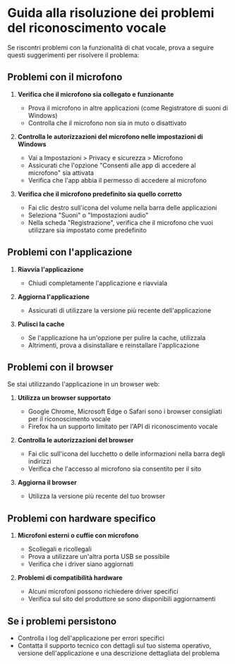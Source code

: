 # Guida alla risoluzione dei problemi del riconoscimento vocale

Se riscontri problemi con la funzionalità di chat vocale, prova a seguire questi suggerimenti per risolvere il problema:

## Problemi con il microfono

1. **Verifica che il microfono sia collegato e funzionante**
   - Prova il microfono in altre applicazioni (come Registratore di suoni di Windows)
   - Controlla che il microfono non sia in muto o disattivato

2. **Controlla le autorizzazioni del microfono nelle impostazioni di Windows**
   - Vai a Impostazioni > Privacy e sicurezza > Microfono
   - Assicurati che l'opzione "Consenti alle app di accedere al microfono" sia attivata
   - Verifica che l'app abbia il permesso di accedere al microfono

3. **Verifica che il microfono predefinito sia quello corretto**
   - Fai clic destro sull'icona del volume nella barra delle applicazioni
   - Seleziona "Suoni" o "Impostazioni audio"
   - Nella scheda "Registrazione", verifica che il microfono che vuoi utilizzare sia impostato come predefinito

## Problemi con l'applicazione

1. **Riavvia l'applicazione**
   - Chiudi completamente l'applicazione e riavviala

2. **Aggiorna l'applicazione**
   - Assicurati di utilizzare la versione più recente dell'applicazione

3. **Pulisci la cache**
   - Se l'applicazione ha un'opzione per pulire la cache, utilizzala
   - Altrimenti, prova a disinstallare e reinstallare l'applicazione

## Problemi con il browser

Se stai utilizzando l'applicazione in un browser web:

1. **Utilizza un browser supportato**
   - Google Chrome, Microsoft Edge o Safari sono i browser consigliati per il riconoscimento vocale
   - Firefox ha un supporto limitato per l'API di riconoscimento vocale

2. **Controlla le autorizzazioni del browser**
   - Fai clic sull'icona del lucchetto o delle informazioni nella barra degli indirizzi
   - Verifica che l'accesso al microfono sia consentito per il sito

3. **Aggiorna il browser**
   - Utilizza la versione più recente del tuo browser

## Problemi con hardware specifico

1. **Microfoni esterni o cuffie con microfono**
   - Scollegali e ricollegali
   - Prova a utilizzare un'altra porta USB se possibile
   - Verifica che i driver siano aggiornati

2. **Problemi di compatibilità hardware**
   - Alcuni microfoni possono richiedere driver specifici
   - Verifica sul sito del produttore se sono disponibili aggiornamenti

## Se i problemi persistono

- Controlla i log dell'applicazione per errori specifici
- Contatta il supporto tecnico con dettagli sul tuo sistema operativo, versione dell'applicazione e una descrizione dettagliata del problema
